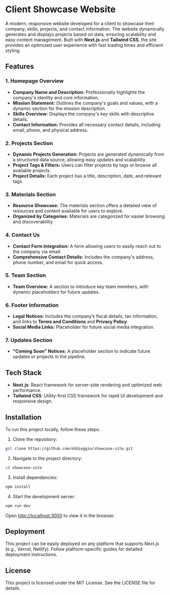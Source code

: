 # Client Showcase Website

A modern, responsive website developed for a client to showcase their company, skills, projects, and contact information. The website dynamically generates and displays projects based on data, ensuring scalability and easy content management. Built with **Next.js** and **Tailwind CSS**, the site provides an optimized user experience with fast loading times and efficient styling.

## Features

### 1. **Homepage Overview**
   - **Company Name and Description:** Professionally highlights the company's identity and core information.
   - **Mission Statement:** Outlines the company's goals and values, with a dynamic section for the mission description.
   - **Skills Overview:** Displays the company's key skills with descriptive details.
   - **Contact Information:** Provides all necessary contact details, including email, phone, and physical address.

### 2. **Projects Section**
   - **Dynamic Projects Generation:** Projects are generated dynamically from a structured data source, allowing easy updates and scalability.
   - **Project Tags & Filters:** Users can filter projects by tags or browse all available projects.
   - **Project Details:** Each project has a title, description, date, and relevant tags.

### 3. **Materials Section**
   - **Resource Showcase:** The materials section offers a detailed view of resources and content available for users to explore.
   - **Organized by Categories:** Materials are categorized for easier browsing and discoverability.

### 4. **Contact Us**
   - **Contact Form Integration:** A form allowing users to easily reach out to the company via email.
   - **Comprehensive Contact Details:** Includes the company's address, phone number, and email for quick access.

### 5. **Team Section**
   - **Team Overview:** A section to introduce key team members, with dynamic placeholders for future updates.

### 6. **Footer Information**
   - **Legal Notices:** Includes the company’s fiscal details, tax information, and links to **Terms and Conditions** and **Privacy Policy**.
   - **Social Media Links:** Placeholder for future social media integration.

### 7. **Updates Section**
   - **"Coming Soon" Notices:** A placeholder section to indicate future updates or projects in the pipeline.

## Tech Stack
- **Next.js**: React framework for server-side rendering and optimized web performance.
- **Tailwind CSS**: Utility-first CSS framework for rapid UI development and responsive design.

## Installation

To run this project locally, follow these steps:

1. Clone the repository:
```bash
git clone https://github.com/ohGioggio/showcase-site.git
```
2. Navigate to the project directory:
```bash
cd showcase-site
```
3. Install dependencies:
```bash
npm install
```
4. Start the development server:
```bash
npm run dev
```
Open [http://localhost:3000](http://localhost:3000) to view it in the browser.

## Deployment
This project can be easily deployed on any platform that supports Next.js (e.g., Vercel, Netlify). Follow platform-specific guides for detailed deployment instructions.

## License
This project is licensed under the MIT License. See the LICENSE file for details.
